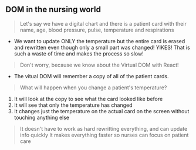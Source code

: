 ## DOM in the nursing world 

> Let's say we have a digital chart and there is a patient card with their name, age, blood pressure, pulse, temperature and respirations
- We want to update ONLY the temperature but the entire card is erased and rewritten even though only a small part was changed! YIKES! That is such a waste of time and makes the process so slow! 

> Don't worry, because we know about the Virtual DOM with React!
- The vitual DOM will remember a copy of all of the patient cards. 

> What will happen when you change a patient's temperature? 
1. It will look at the copy to see what the card looked like before
2. It will see that only the temperature has changed
3. It changes just the temperature on the actual card on the screen without touching anything else

> It doesn't have to work as hard rewritting everything, and can update info quickly
> It  makes everything faster so nurses can focus on patient care
